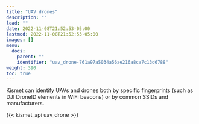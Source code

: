 ```yaml
---
title: "UAV drones"
description: ""
lead: ""
date: 2022-11-08T21:52:53-05:00
lastmod: 2022-11-08T21:52:53-05:00
images: []
menu:
  docs:
    parent: ""
    identifier: "uav_drone-761a97a5034a56ae216a8ca7c13d6788"
weight: 390
toc: true
---
```


Kismet can identify UAVs and drones both by specific fingerprints (such as DJI DroneID elements in 
WiFi beacons) or by common SSIDs and manufacturers. 

{{< kismet_api uav_drone >}}
